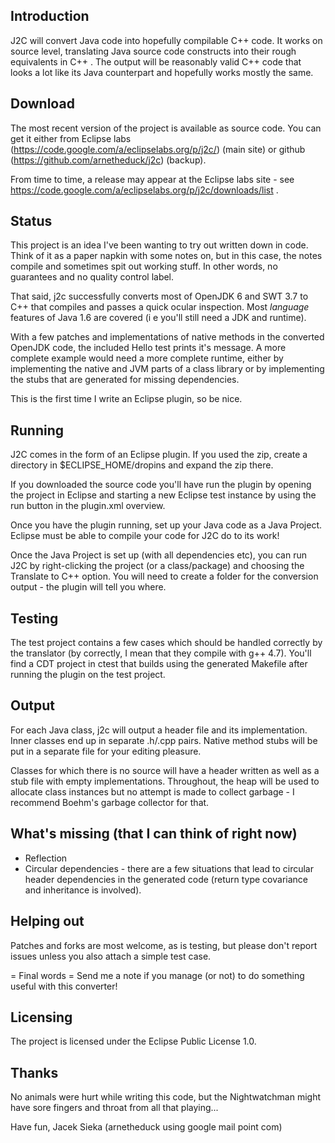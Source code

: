 Introduction
--
J2C will convert Java code into hopefully compilable C++ code. It works on
source level, translating Java source code constructs into their rough
equivalents in C++ . The output will be reasonably valid C++ code that looks a
lot like its Java counterpart and hopefully works mostly the same.

Download
--
The most recent version of the project is available as source code. You can get it
either from Eclipse labs (https://code.google.com/a/eclipselabs.org/p/j2c/) (main 
site) or github (https://github.com/arnetheduck/j2c) (backup). 

From time to time, a release may appear at the Eclipse labs site - see
https://code.google.com/a/eclipselabs.org/p/j2c/downloads/list .

Status
--
This project is an idea I've been wanting to try out written down in code.
Think of it as a paper napkin with some notes on, but in this case, the notes
compile and sometimes spit out working stuff. In other words, no guarantees 
and no quality control label.

That said, j2c successfully converts most of OpenJDK 6 and SWT 3.7 to C++ 
that compiles and passes a quick ocular inspection. Most *language* features 
of Java 1.6 are covered (i e you'll still need a JDK and runtime). 

With a few patches and implementations of native methods in the converted 
OpenJDK code, the included Hello test prints it's message. A more complete 
example would need a more complete runtime, either by implementing the native 
and JVM parts of a class library or by implementing the stubs that are 
generated for missing dependencies.

This is the first time I write an Eclipse plugin, so be nice.

Running
--
J2C comes in the form of an Eclipse plugin. If you used the zip, create 
a directory in $ECLIPSE_HOME/dropins and expand the zip there.

If you downloaded the source code you'll have run the plugin by opening the 
project in Eclipse and starting a new Eclipse test instance by using the run
button in the plugin.xml overview.

Once you have the plugin running, set up your Java code as a Java
Project. Eclipse must be able to compile your code for J2C do to its work!

Once the Java Project is set up (with all dependencies etc), you can run J2C by
right-clicking the project (or a class/package) and choosing the Translate to 
C++ option. You will need to create a folder for the conversion output - the
plugin will tell you where.

Testing
--
The test project contains a few cases which should be handled correctly by the
translator (by correctly, I mean that they compile with g++ 4.7). You'll find
a CDT project in ctest that builds using the generated Makefile after running
the plugin on the test project.

Output
--
For each Java class, j2c will output a header file and its implementation.
Inner classes end up in separate .h/.cpp pairs. Native method stubs will be
put in a separate file for your editing pleasure.

Classes for which there is no source will have a header written as well as 
a stub file with empty implementations. Throughout, the heap will be used 
to allocate class instances but no attempt is made to collect garbage - 
I recommend Boehm's garbage collector for that.

What's missing (that I can think of right now)
--
 * Reflection 
 * Circular dependencies - there are a few situations that lead to circular
   header dependencies in the generated code (return type covariance and 
   inheritance is involved).

Helping out
--
Patches and forks are most welcome, as is testing, but please don't report 
issues unless you also attach a simple test case.

= Final words =
Send me a note if you manage (or not) to do something useful with this 
converter!

Licensing
--
The project is licensed under the Eclipse Public License 1.0.

Thanks
--
No animals were hurt while writing this code, but the Nightwatchman
might have sore fingers and throat from all that playing...

Have fun,
Jacek Sieka (arnetheduck using google mail point com)

